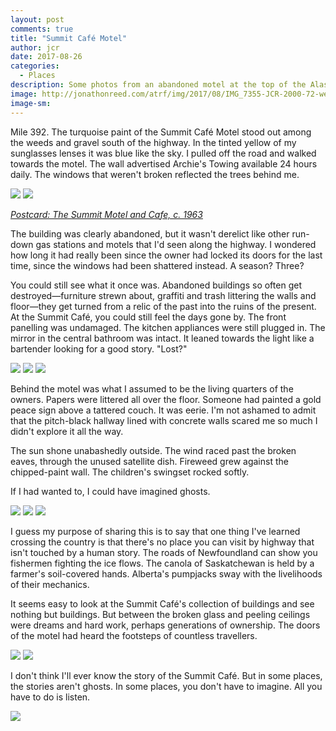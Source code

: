 ```yaml
---
layout: post
comments: true
title: "Summit Café Motel"
author: jcr
date: 2017-08-26
categories:
  - Places
description: Some photos from an abandoned motel at the top of the Alaska Highway.
image: http://jonathonreed.com/atrf/img/2017/08/IMG_7355-JCR-2000-72-web.jpg
image-sm:
---
```


Mile 392. The turquoise paint of the Summit Café Motel stood out among the weeds and gravel south of the highway. In the tinted yellow of my sunglasses lenses it was blue like the sky. I pulled off the road and walked towards the motel. The wall advertised Archie's Towing available 24 hours daily. The windows that weren't broken reflected the trees behind me.

<img src="http://jonathonreed.com/atrf/img/2017/08/IMG_7352-JCR-2000-72-web.jpg">

<img src="http://jonathonreed.com/atrf/img/2017/08/9461182276_8c91fe16ee_o-web.jpg">

<i><a href="https://www.flickr.com/photos/45379817@N08/9461182276/in/photostream/" target="blank">Postcard: The Summit Motel and Cafe, c. 1963</a></i>

The building was clearly abandoned, but it wasn't derelict like other run-down gas stations and motels that I'd seen along the highway. I wondered how long it had really been since the owner had locked its doors for the last time, since the windows had been shattered instead. A season? Three?

You could still see what it once was. Abandoned buildings so often get destroyed—furniture strewn about, graffiti and trash littering the walls and floor—they get turned from a relic of the past into the ruins of the present. At the Summit Café, you could still feel the days gone by. The front panelling was undamaged. The kitchen appliances were still plugged in. The mirror in the central bathroom was intact. It leaned towards the light like a bartender looking for a good story. "Lost?"

<img src="http://jonathonreed.com/atrf/img/2017/08/IMG_7374-JCR-2000-72-web.jpg">

<img src="http://jonathonreed.com/atrf/img/2017/08/IMG_7380-JCR-2000-72-web.jpg">

<img src="http://jonathonreed.com/atrf/img/2017/08/IMG_7401-JCR-2000-72-web.jpg">

Behind the motel was what I assumed to be the living quarters of the owners. Papers were littered all over the floor. Someone had painted a gold peace sign above a tattered couch. It was eerie. I'm not ashamed to admit that the pitch-black hallway lined with concrete walls scared me so much I didn't explore it all the way.

The sun shone unabashedly outside. The wind raced past the broken eaves, through the unused satellite dish. Fireweed grew against the chipped-paint wall. The children's swingset rocked softly.

If I had wanted to, I could have imagined ghosts.

<img src="http://jonathonreed.com/atrf/img/2017/08/IMG_7397-JCR-2000-72-web.jpg">

<img src="http://jonathonreed.com/atrf/img/2017/08/IMG_7400-JCR-2000-72-web.jpg">

<img src="http://jonathonreed.com/atrf/img/2017/08/IMG_7408-JCR-2000-72-web.jpg">

I guess my purpose of sharing this is to say that one thing I've learned crossing the country is that there's no place you can visit by highway that isn't touched by a human story. The roads of Newfoundland can show you fishermen fighting the ice flows. The canola of Saskatchewan is held by a farmer's soil-covered hands. Alberta's pumpjacks sway with the livelihoods of their mechanics.

It seems easy to look at the Summit Café's collection of buildings and see nothing but buildings. But between the broken glass and peeling ceilings were dreams and hard work, perhaps generations of ownership. The doors of the motel had heard the footsteps of countless travellers.

<img src="http://jonathonreed.com/atrf/img/2017/08/IMG_7422-JCR-2000-72-web.jpg">

<img src="http://jonathonreed.com/atrf/img/2017/08/IMG_7419-JCR-2000-72-web.jpg">

I don't think I'll ever know the story of the Summit Café. But in some places, the stories aren't ghosts. In some places, you don't have to imagine. All you have to do is listen.

<img src="http://jonathonreed.com/atrf/img/2017/08/IMG_7465-JCR-2000-72-web.jpg">